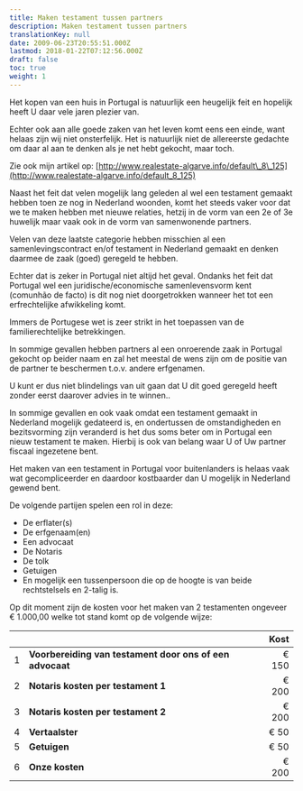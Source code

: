 ```yaml
---
title: Maken testament tussen partners
description: Maken testament tussen partners
translationKey: null
date: 2009-06-23T20:55:51.000Z
lastmod: 2018-01-22T07:12:56.000Z
draft: false
toc: true
weight: 1
---
```


Het kopen van een huis in Portugal is natuurlijk een heugelijk feit en hopelijk heeft U daar vele jaren plezier van.

Echter ook aan alle goede zaken van het leven komt eens een einde, want helaas zijn wij niet onsterfelijk. Het is natuurlijk niet de allereerste gedachte om daar al aan te denken als je net hebt gekocht, maar toch.

Zie ook mijn artikel op: [http://www.realestate-algarve.info/default\_8\_125](http://www.realestate-algarve.info/default_8_125)

Naast het feit dat velen mogelijk lang geleden al wel een testament gemaakt hebben toen ze nog in Nederland woonden, komt het steeds vaker voor dat we te maken hebben met nieuwe relaties, hetzij in de vorm van een 2e of 3e huwelijk maar vaak ook in de vorm van samenwonende partners.

Velen van deze laatste categorie hebben misschien al een samenlevingscontract en/of testament in Nederland gemaakt en denken daarmee de zaak (goed) geregeld te hebben.

Echter dat is zeker in Portugal niet altijd het geval. Ondanks het feit dat Portugal wel een juridische/economische samenlevensvorm kent (comunhão de facto) is dit nog niet doorgetrokken wanneer het tot een erfrechtelijke afwikkeling komt.

Immers de Portugese wet is zeer strikt in het toepassen van de familierechtelijke betrekkingen.

In sommige gevallen hebben partners al een onroerende zaak in Portugal gekocht op beider naam en zal het meestal de wens zijn om de positie van de partner te beschermen t.o.v. andere erfgenamen.

U kunt er dus niet blindelings van uit gaan dat U dit goed geregeld heeft zonder eerst daarover advies in te winnen..

In sommige gevallen en ook vaak omdat een testament gemaakt in Nederland mogelijk gedateerd is, en ondertussen de omstandigheden en bezitsvorming zijn veranderd is het dus soms beter om in Portugal een nieuw testament te maken. Hierbij is ook van belang waar U of Uw partner fiscaal ingezetene bent.

Het maken van een testament in Portugal voor buitenlanders is helaas vaak wat gecompliceerder en daardoor kostbaarder dan U mogelijk in Nederland gewend bent.

De volgende partijen spelen een rol in deze:

* De erflater(s)
* De erfgenaam(en)
* Een advocaat
* De Notaris
* De tolk
* Getuigen
* En mogelijk een tussenpersoon die op de hoogte is van beide rechtstelsels en 2-talig is.

Op dit moment zijn de kosten voor het maken van 2 testamenten ongeveer € 1.000,00 welke tot stand komt op de volgende wijze:

|    |                                                          |  Kost |
| :- | :------------------------------------------------------- | ----: |
| 1  | **Voorbereiding van testament door ons of een advocaat** | € 150 |
| 2  | **Notaris kosten per testament 1**                       | € 200 |
| 3  | **Notaris kosten per testament 2**                       | € 200 |
| 4  | **Vertaalster**                                          |  € 50 |
| 5  | **Getuigen**                                             |  € 50 |
| 6  | **Onze kosten**                                          | € 200 |
